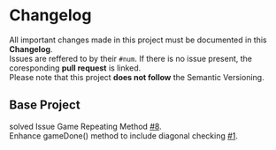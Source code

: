 # Changelog
All important changes made in this project must be documented in this **Changelog**.
</br>Issues are reffered to by their `#num`. If there is no issue present, the coresponding **pull request** is linked.
</br>Please note that this project **does not follow** the Semantic Versioning.

## Base Project
solved Issue Game Repeating Method [#8](https://github.com/Max-Meinel/Tic-Tac-Toe/issues/8).
<br>
Enhance gameDone() method to include diagonal checking [#1](https://github.com/Max-Meinel/Tic-Tac-Toe/issues/1).
